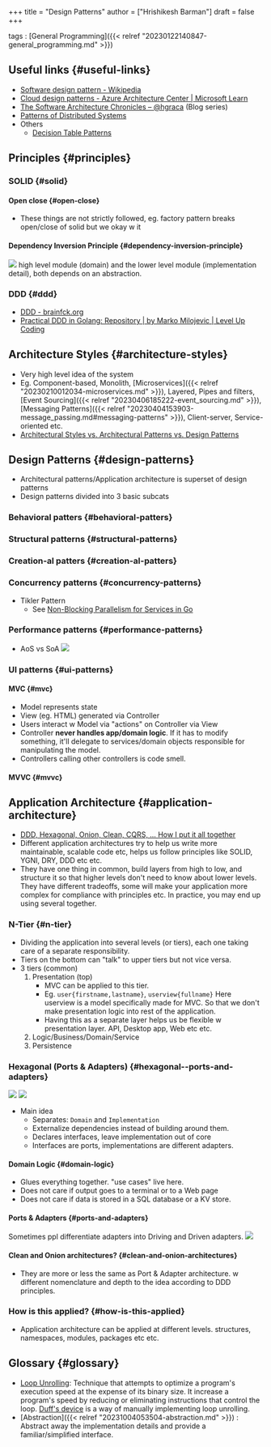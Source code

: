 +++
title = "Design Patterns"
author = ["Hrishikesh Barman"]
draft = false
+++

tags
: [General Programming]({{< relref "20230122140847-general_programming.md" >}})


## Useful links {#useful-links}

-   [Software design pattern - Wikipedia](https://en.wikipedia.org/wiki/Software_design_pattern)
-   [Cloud design patterns - Azure Architecture Center | Microsoft Learn](https://learn.microsoft.com/en-us/azure/architecture/patterns/)
-   [The Software Architecture Chronicles – @hgraca](https://herbertograca.com/2017/07/03/the-software-architecture-chronicles/) (Blog series)
-   [Patterns of Distributed Systems](https://martinfowler.com/articles/patterns-of-distributed-systems/)
-   Others
    -   [Decision Table Patterns](https://www.hillelwayne.com/post/decision-table-patterns/)


## Principles {#principles}


### SOLID {#solid}


#### Open close {#open-close}

-   These things are not strictly followed, eg. factory pattern breaks open/close of solid but we okay w it


#### Dependency Inversion Principle {#dependency-inversion-principle}

![](/ox-hugo/20221125204047-design_patterns-1034045401.png)
high level module (domain) and the lower level module (implementation detail), both depends on an abstraction.


### DDD {#ddd}

-   [DDD - brainfck.org](https://brainfck.org/t/ddd/#bounded-context)
-   [Practical DDD in Golang: Repository | by Marko Milojevic | Level Up Coding](https://levelup.gitconnected.com/practical-ddd-in-golang-repository-d308c9d79ba7)


## Architecture Styles {#architecture-styles}

-   Very high level idea of the system
-   Eg. Component-based, Monolith, [Microservices]({{< relref "20230210012034-microservices.md" >}}), Layered, Pipes and filters, [Event Sourcing]({{< relref "20230406185222-event_sourcing.md" >}}), [Messaging Patterns]({{< relref "20230404153903-message_passing.md#messaging-patterns" >}}), Client-server, Service-oriented etc.
-   [Architectural Styles vs. Architectural Patterns vs. Design Patterns](https://herbertograca.com/2017/07/28/architectural-styles-vs-architectural-patterns-vs-design-patterns/)


## Design Patterns {#design-patterns}

-   Architectural patterns/Application architecture is superset of design patterns
-   Design patterns divided into 3 basic subcats


### Behavioral patters {#behavioral-patters}


### Structural patterns {#structural-patterns}


### Creation-al patters {#creation-al-patters}


### Concurrency patterns {#concurrency-patterns}

-   Tikler Pattern
    -   See [Non-Blocking Parallelism for Services in Go](http://www.goldsborough.me/go/2020/12/06/12-24-24-non-blocking_parallelism_for_services_in_go/)


### Performance patterns {#performance-patterns}

-   AoS vs SoA
    ![](/ox-hugo/20221125204047-design_patterns-590151874.png)


### UI patterns {#ui-patterns}


#### MVC {#mvc}

-   Model represents state
-   View (eg. HTML) generated via Controller
-   Users interact w Model via "actions" on Controller via View
-   Controller **never handles app/domain logic**. If it has to modify something, it'll delegate to services/domain objects responsible for manipulating the model.
-   Controllers calling other controllers is code smell.


#### MVVC {#mvvc}


## Application Architecture {#application-architecture}

-   [DDD, Hexagonal, Onion, Clean, CQRS, … How I put it all together](https://herbertograca.com/2017/11/16/explicit-architecture-01-ddd-hexagonal-onion-clean-cqrs-how-i-put-it-all-together/)
-   Different application architectures try to help us write more maintainable, scalable code etc, helps us follow principles like SOLID, YGNI, DRY, DDD etc etc.
-   They have one thing in common, build layers from high to low, and structure it so that higher levels don't need to know about lower levels. They have different tradeoffs, some will make your application more complex for compliance with principles etc. In practice, you may end up using several together.


### N-Tier {#n-tier}

-   Dividing the application into several levels (or tiers), each one taking care of a separate responsibility.
-   Tiers on the bottom can "talk" to upper tiers but not vice versa.
-   3 tiers (common)
    1.  Presentation (top)
        -   MVC can be applied to this tier.
        -   Eg. `user{firstname,lastname}`, `userview{fullname}` Here userview is a model specifically made for MVC. So that we don't make presentation logic into rest of the application.
        -   Having this as a separate layer helps us be flexible w presentation layer. API, Desktop app, Web etc etc.
    2.  Logic/Business/Domain/Service
    3.  Persistence


### Hexagonal (Ports &amp; Adapters) {#hexagonal--ports-and-adapters}

![](/ox-hugo/20221125204047-design_patterns-630709996.png)
![](/ox-hugo/20221125204047-design_patterns-1613631978.png)

-   Main idea
    -   Separates: `Domain` and `Implementation`
    -   Externalize dependencies instead of building around them.
    -   Declares interfaces, leave implementation out of core
    -   Interfaces are ports, implementations are different adapters.


#### Domain Logic {#domain-logic}

-   Glues everything together. "use cases" live here.
-   Does not care if output goes to a terminal or to a Web page
-   Does not care if data is stored in a SQL database or a KV store.


#### Ports &amp; Adapters {#ports-and-adapters}

Sometimes ppl differentiate adapters into Driving and Driven adapters.
![](/ox-hugo/hexadapters.png)


#### Clean and Onion architectures? {#clean-and-onion-architectures}

-   They are more or less the same as Port &amp; Adapter architecture. w different nomenclature and depth to the idea according to DDD principles.


### How is this applied? {#how-is-this-applied}

-   Application architecture can be applied at different levels. structures, namespaces, modules, packages etc etc.


## Glossary {#glossary}

-   [Loop Unrolling](https://en.wikipedia.org/wiki/Loop_unrolling): Technique that attempts to optimize a program's execution speed at the expense of its binary size. It increase a program's speed by reducing or eliminating instructions that control the loop. [Duff's device](https://stackoverflow.com/questions/514118/how-does-duffs-device-work) is a way of manually implementing loop unrolling.
-   [Abstraction]({{< relref "20231004053504-abstraction.md" >}}) : Abstract away the implementation details and provide a familiar/simplified interface.
